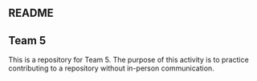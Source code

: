 ## README

Team 5
-

This is a repository for Team 5. The purpose of this activity is to practice contributing to a repository without in-person communication.
